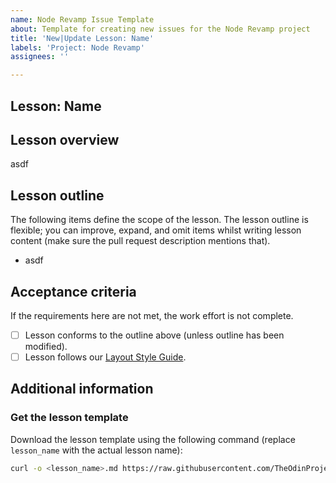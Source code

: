 ```yaml
---
name: Node Revamp Issue Template
about: Template for creating new issues for the Node Revamp project
title: 'New|Update Lesson: Name'
labels: 'Project: Node Revamp'
assignees: ''

---
```


## Lesson: Name

## Lesson overview

asdf

## Lesson outline

The following items define the scope of the lesson. The lesson outline is flexible; you can improve, expand, and omit items whilst writing lesson content (make sure the pull request description mentions that).

- asdf 

## Acceptance criteria

If the requirements here are not met, the work effort is not complete.

- [ ] Lesson conforms to the outline above (unless outline has been modified).
- [ ] Lesson follows our [Layout Style Guide](https://github.com/TheOdinProject/curriculum/blob/main/LAYOUT_STYLE_GUIDE.md).

## Additional information

### Get the lesson template

Download the lesson template using the following command (replace `lesson_name` with the actual lesson name):

```bash
curl -o <lesson_name>.md https://raw.githubusercontent.com/TheOdinProject/curriculum/main/templates/lesson-template.md 
```
